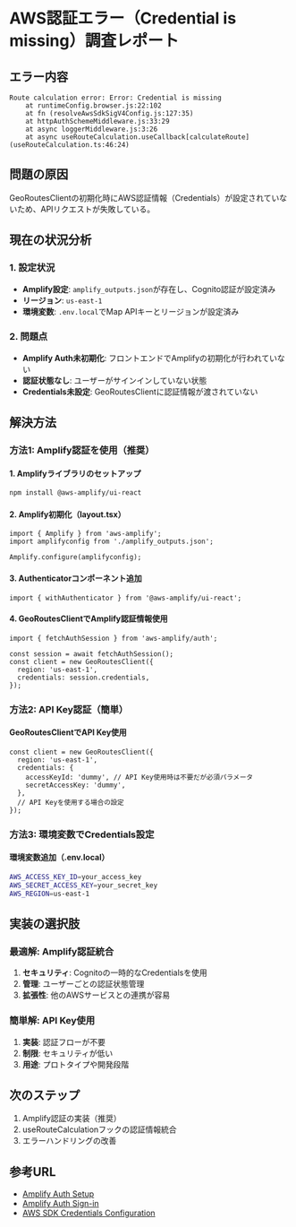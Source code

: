 # AWS認証エラー（Credential is missing）調査レポート

## エラー内容
```
Route calculation error: Error: Credential is missing
    at runtimeConfig.browser.js:22:102
    at fn (resolveAwsSdkSigV4Config.js:127:35)
    at httpAuthSchemeMiddleware.js:33:29
    at async loggerMiddleware.js:3:26
    at async useRouteCalculation.useCallback[calculateRoute] (useRouteCalculation.ts:46:24)
```

## 問題の原因
GeoRoutesClientの初期化時にAWS認証情報（Credentials）が設定されていないため、APIリクエストが失敗している。

## 現在の状況分析

### 1. 設定状況
- **Amplify設定**: `amplify_outputs.json`が存在し、Cognito認証が設定済み
- **リージョン**: `us-east-1`
- **環境変数**: `.env.local`でMap APIキーとリージョンが設定済み

### 2. 問題点
- **Amplify Auth未初期化**: フロントエンドでAmplifyの初期化が行われていない
- **認証状態なし**: ユーザーがサインインしていない状態
- **Credentials未設定**: GeoRoutesClientに認証情報が渡されていない

## 解決方法

### 方法1: Amplify認証を使用（推奨）

#### 1. Amplifyライブラリのセットアップ
```bash
npm install @aws-amplify/ui-react
```

#### 2. Amplify初期化（layout.tsx）
```tsx
import { Amplify } from 'aws-amplify';
import amplifyconfig from './amplify_outputs.json';

Amplify.configure(amplifyconfig);
```

#### 3. Authenticatorコンポーネント追加
```tsx
import { withAuthenticator } from '@aws-amplify/ui-react';
```

#### 4. GeoRoutesClientでAmplify認証情報使用
```tsx
import { fetchAuthSession } from 'aws-amplify/auth';

const session = await fetchAuthSession();
const client = new GeoRoutesClient({
  region: 'us-east-1',
  credentials: session.credentials,
});
```

### 方法2: API Key認証（簡単）

#### GeoRoutesClientでAPI Key使用
```tsx
const client = new GeoRoutesClient({
  region: 'us-east-1',
  credentials: {
    accessKeyId: 'dummy', // API Key使用時は不要だが必須パラメータ
    secretAccessKey: 'dummy',
  },
  // API Keyを使用する場合の設定
});
```

### 方法3: 環境変数でCredentials設定

#### 環境変数追加（.env.local）
```bash
AWS_ACCESS_KEY_ID=your_access_key
AWS_SECRET_ACCESS_KEY=your_secret_key
AWS_REGION=us-east-1
```

## 実装の選択肢

### 最適解: Amplify認証統合
1. **セキュリティ**: Cognitoの一時的なCredentialsを使用
2. **管理**: ユーザーごとの認証状態管理
3. **拡張性**: 他のAWSサービスとの連携が容易

### 簡単解: API Key使用
1. **実装**: 認証フローが不要
2. **制限**: セキュリティが低い
3. **用途**: プロトタイプや開発段階

## 次のステップ
1. Amplify認証の実装（推奨）
2. useRouteCalculationフックの認証情報統合
3. エラーハンドリングの改善

## 参考URL
- [Amplify Auth Setup](https://docs.amplify.aws/javascript/build-a-backend/auth/set-up-auth/)
- [Amplify Auth Sign-in](https://docs.amplify.aws/javascript/build-a-backend/auth/connect-your-frontend/sign-in/)
- [AWS SDK Credentials Configuration](https://docs.aws.amazon.com/sdk-for-javascript/v3/developer-guide/setting-credentials.html)